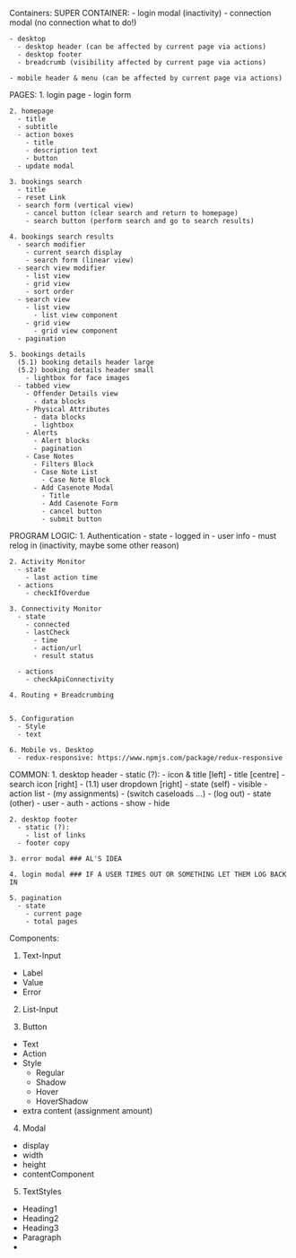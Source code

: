 Containers:
  SUPER CONTAINER:
    - login modal (inactivity)
    - connection modal (no connection what to do!)

    - desktop
      - desktop header (can be affected by current page via actions)
      - desktop footer
      - breadcrumb (visibility affected by current page via actions)

    - mobile header & menu (can be affected by current page via actions)

  PAGES:
    1. login page
      - login form

    2. homepage
      - title
      - subtitle
      - action boxes
        - title
        - description text
        - button
      - update modal

    3. bookings search
      - title
      - reset Link
      - search form (vertical view)
        - cancel button (clear search and return to homepage)
        - search button (perform search and go to search results)

    4. bookings search results
      - search modifier
        - current search display
        - search form (linear view)
      - search view modifier
        - list view
        - grid view
        - sort order
      - search view
        - list view
          - list view component
        - grid view
          - grid view component
      - pagination

    5. bookings details
      (5.1) booking details header large
      (5.2) booking details header small
        - lightbox for face images
      - tabbed view
        - Offender Details view
          - data blocks
        - Physical Attributes
          - data blocks
          - lightbox
        - Alerts
          - Alert blocks
          - pagination
        - Case Notes
          - Filters Block
          - Case Note List
            - Case Note Block
          - Add Casenote Modal
            - Title
            - Add Casenote Form
            - cancel button
            - submit button

  PROGRAM LOGIC:
    1. Authentication
      - state
        - logged in
        - user info
        - must relog in (inactivity, maybe some other reason)

    2. Activity Monitor
      - state
        - last action time
      - actions
        - checkIfOverdue

    3. Connectivity Monitor
      - state
        - connected
        - lastCheck
          - time
          - action/url
          - result status

      - actions
        - checkApiConnectivity

    4. Routing + Breadcrumbing


    5. Configuration
      - Style
      - text

    6. Mobile vs. Desktop
      - redux-responsive: https://www.npmjs.com/package/redux-responsive

  COMMON:
    1. desktop header
      - static (?):
        - icon & title              [left]
        - title                     [centre]
        - search icon               [right]
      - (1.1) user dropdown         [right]
        - state (self)
          - visible
          - action list
            - (my assignments)
            - (switch caseloads ...)
            - (log out)
        - state (other)
          - user
          - auth
        - actions
          - show
          - hide

    2. desktop footer
      - static (?):
        - list of links
      - footer copy

    3. error modal ### AL'S IDEA

    4. login modal ### IF A USER TIMES OUT OR SOMETHING LET THEM LOG BACK IN

    5. pagination
      - state
        - current page
        - total pages

Components:
1. Text-Input
  - Label
  - Value
  - Error

2. List-Input

3. Button
  - Text
  - Action
  - Style
    - Regular
    - Shadow
    - Hover
    - HoverShadow
  - extra content (assignment amount)

4. Modal
  - display
  - width
  - height
  - contentComponent

5. TextStyles
  - Heading1
  - Heading2
  - Heading3
  - Paragraph
  -
